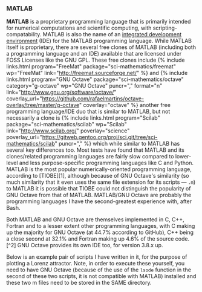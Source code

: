 ### MATLAB
**MATLAB** is a proprietary programming language that is primarily intended for numerical computations and scientific computing, with scripting-compatability. MATLAB is also the name of an
[integrated development environment](https://en.wikipedia.org/wiki/Integrated_development_environment) (IDE) for the MATLAB
programming language. While MATLAB itself is proprietary, there are several free clones of MATLAB (including both a programming
language and an IDE) available that are licensed under FOSS Licenses like the GNU GPL. These free clones include {% include links.html program="FreeMat" package="sci-mathematics/freemat" wp="FreeMat" link="http://freemat.sourceforge.net/" %} and {% include links.html program="GNU Octave" package="sci-mathematics/octave" category="g-octave" wp="GNU Octave" puncr="," format="n" link="http://www.gnu.org/software/octave/" coverlay_url="https://github.com/rafaelmartins/octave-overlay/tree/master/g-octave" coverlay="octave" %} another free programming language/IDE duo that is similar to MATLAB, but not necessarily a clone is {% include links.html program="Scilab" package="sci-mathematics/scilab" wp="Scilab" link="http://www.scilab.org/" poverlay="science" poverlay_url="https://gitweb.gentoo.org/proj/sci.git/tree/sci-mathematics/scilab" puncr="," %} which while similar to MATLAB has several key differences too. Most tests have found that MATLAB and its clones/related programming languages are fairly slow compared to lower-level and less purpose-specific programming languages like C and Python. MATLAB is the most popular numerically-oriented programming language, according to [TIOBE][1], although because of GNU Octave's similarity (so much similarity that it even uses the same file extension for its scripts &mdash; `.m`) to MATLAB it is possible that TIOBE could not distinguish the popularity of GNU Octave from that of MATLAB. MATLAB/GNU Octave are probably the programming languages I have the second-greatest experience with, after Bash.

Both MATLAB and GNU Octave are themselves implemented in C, C++, Fortran and to a lesser extent other programming languages, with C making up the majority for GNU Octave (at 44.7% according to GitHub), C++ being a close second at 32.1% and Fortran making up 4.6% of the source code.[^2] GNU Octave provides its own IDE too, for version 3.8.x up.

Below is an example pair of scripts I have written in it, for the purpose of plotting a Lorenz attractor. Note, in order to execute these yourself, you need to have GNU Octave (because of the use of the `lsode` function in the second of these two scripts, it is not compatible with MATLAB) installed and these two m files need to be stored in the SAME directory.
<script src="/js/21a43c7199d64d86255f.js"></script>
<script src="/js/458fb365ea109af5a201.js"></script>

